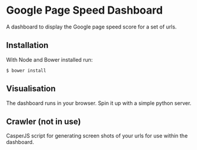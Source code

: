 # Google Page Speed Dashboard
A dashboard to display the Google page speed score for a set of urls.

## Installation
With Node and Bower installed run:

    $ bower install

## Visualisation
The dashboard runs in your browser. Spin it up with a simple python server.

## Crawler (not in use)
CasperJS script for generating screen shots of your urls for use within the dashboard.